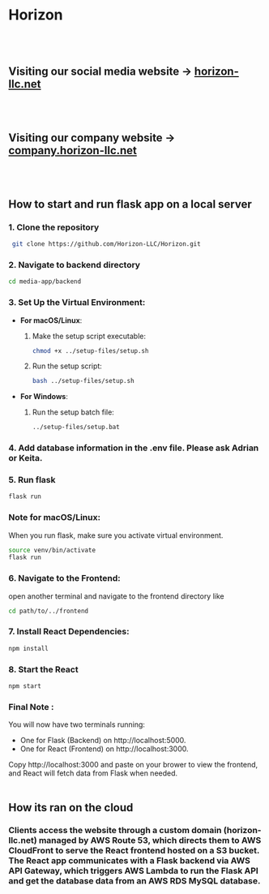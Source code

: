 # Horizon
<br/><br/>
## Visiting our social media website -> [horizon-llc.net](https://horizon-llc.net/)
<br/><br/>
## Visiting our company website -> [company.horizon-llc.net](https://company.horizon-llc.net/)

<br/><br/>  
## How to start and run flask app on a local server

### 1. Clone the repository
```bash
 git clone https://github.com/Horizon-LLC/Horizon.git
 ```
### 2. Navigate to backend directory
 ```bash
cd media-app/backend
```
### 3. Set Up the Virtual Environment:
   - **For macOS/Linux**:
     1. Make the setup script executable:
        ```bash
        chmod +x ../setup-files/setup.sh
        ```
     2. Run the setup script:
        ```bash
        bash ../setup-files/setup.sh
        ```

   - **For Windows**:
     1. Run the setup batch file:
        ```bash
        ../setup-files/setup.bat
        ```
### 4. Add database information in the .env file. Please ask Adrian or Keita. 
### 5. Run flask
```bash
flask run
```
### Note for macOS/Linux:
When you run flask, make sure you activate virtual environment.
```bash
source venv/bin/activate
flask run
```

### 6. Navigate to the Frontend:
open another terminal and navigate to the frontend directory like 
```bash
cd path/to/../frontend
```

### 7.  Install React Dependencies:
```bash
npm install
```

### 8. Start the React
```bash
npm start
```

### Final Note :
You will now have two terminals running:
* One for Flask (Backend) on http://localhost:5000.
* One for React (Frontend) on http://localhost:3000.

Copy http://localhost:3000 and paste on your brower to view the frontend, and React will fetch data from Flask when needed.
<br/><br/> 

## How its ran on the cloud 

### Clients access the website through a custom domain (horizon-llc.net) managed by AWS Route 53, which directs them to AWS CloudFront to serve the React frontend hosted on a S3 bucket. The React app communicates with a Flask backend via AWS API Gateway, which triggers AWS Lambda to run the Flask API and get the database data from an AWS RDS MySQL database.


